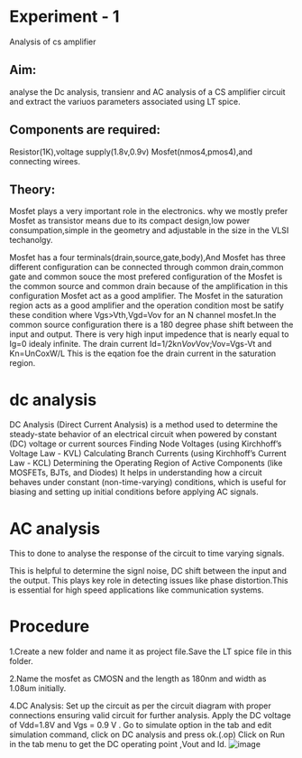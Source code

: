# Experiment - 1 
Analysis of cs amplifier
## Aim:
analyse the Dc analysis, transienr and AC analysis of a CS amplifier circuit and extract the variuos parameters 
associated using LT spice.
## Components are required:
Resistor(1K),voltage supply(1.8v,0.9v) Mosfet(nmos4,pmos4),and connecting wirees.
## Theory:
Mosfet plays a very important role in the electronics.
why we mostly prefer Mosfet as transistor means due to its compact design,low power consumpation,simple 
in the geometry and  adjustable in the size in the VLSI techanolgy.

Mosfet has a four terminals(drain,source,gate,body),And Mosfet has three different configuration can be connected 
through common drain,common gate and common souce the most prefered configuration of the Mosfet is the common source
and common drain because of the amplification in this configuration Mosfet act as a good amplifier.
The Mosfet in the saturation region acts as a good amplifier and the operation condition most be satify these
condition where Vgs>Vth,Vgd<Vth and Vds>=Vov for an N channel mosfet.In the common source configuration there is a 180 degree phase shift between the input and output.
There is very high input impedence that is nearly equal to Ig=0 idealy infinite.
The drain current
Id=1/2kn*Vov*Vov;Vov=Vgs-Vt and Kn=UnCoxW/L
This is the eqation foe the drain current in the saturation region.
# dc analysis
DC Analysis (Direct Current Analysis) is a method used to determine the steady-state behavior of an electrical circuit when powered by constant (DC) voltage or current sources
Finding Node Voltages (using Kirchhoff’s Voltage Law - KVL)
Calculating Branch Currents (using Kirchhoff’s Current Law - KCL)
Determining the Operating Region of Active Components (like MOSFETs, BJTs, and Diodes)
It helps in understanding how a circuit behaves under constant (non-time-varying) conditions, which is useful for biasing and setting up initial conditions before applying AC signals.
# AC analysis
This to done to analyse the response of the circuit to time varying signals.

This is helpful to determine the signl noise, DC shift between the input and the output. This plays key role in detecting issues like phase distortion.This is essential for high speed applications like communication systems.

# Procedure
1.Create a new folder and name it as project file.Save the LT spice file in this folder.

2.Name the mosfet as CMOSN and the length as 180nm and width as 1.08um initially.

4.DC Analysis: Set up the circuit as per the circuit diagram with proper connections ensuring valid circuit for further analysis. Apply the DC voltage of Vdd=1.8V and Vgs = 0.9 V . Go to simulate option in the tab and edit simulation command, click on DC analysis and press ok.(.op) Click on Run in the tab menu to get the DC operating point ,Vout and Id.
![image](https://github.com/user-attachments/assets/38f4d9fc-75c2-4ca5-9cbc-2d768321fdad)







